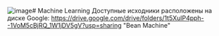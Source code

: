 ![image](https://github.com/user-attachments/assets/0bb3da74-52e7-44d1-9c59-4e8af3b15ea4)# Machine Learning
Доступные исходники расположены на диске Google: https://drive.google.com/drive/folders/1t5XulP4pph--1VoM5cBjRQ_1W1jDV5gV?usp=sharing "Bean Machine"
